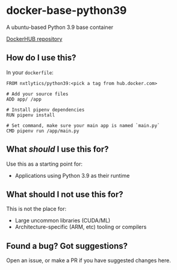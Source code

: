 # docker-base-python39

A ubuntu-based Python 3.9 base container

[DockerHUB repository](https://hub.docker.com/r/nxtlytics/python39)

## How do I use this?

In your `dockerfile`:
```
FROM nxtlytics/python39:<pick a tag from hub.docker.com>

# Add your source files
ADD app/ /app

# Install pipenv dependencies
RUN pipenv install

# Set command, make sure your main app is named `main.py`
CMD pipenv run /app/main.py
```

## What *should* I use this for?

Use this as a starting point for: 

- Applications using Python 3.9 as their runtime

## What should I not use this for?

This is not the place for:

- Large uncommon libraries (CUDA/ML)
- Architecture-specific (ARM, etc) tooling or compilers

## Found a bug? Got suggestions?

Open an issue, or make a PR if you have suggested changes here.
